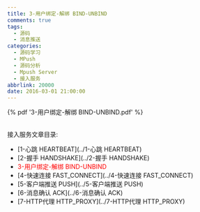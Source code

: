 ```yaml
---
title: 3-用户绑定-解绑 BIND-UNBIND
comments: true
tags:
  - 源码
  - 消息推送
categories:
  - 源码学习
  - MPush
  - 源码分析
  - Mpush Server
  - 接入服务
abbrlink: 20000
date: 2016-03-01 21:00:00
---
```


{% pdf '3-用户绑定-解绑 BIND-UNBIND.pdf' %}

<br>
接入服务文章目录:

* [1-心跳 HEARTBEAT](../1-心跳 HEARTBEAT)
* [2-握手 HANDSHAKE](../2-握手 HANDSHAKE)
* <font color="red">3-用户绑定-解绑 BIND-UNBIND</font>
* [4-快速连接 FAST_CONNECT](../4-快速连接 FAST_CONNECT)
* [5-客户端推送 PUSH](../5-客户端推送 PUSH)
* [6-消息确认 ACK](../6-消息确认 ACK)
* [7-HTTP代理 HTTP_PROXY](../7-HTTP代理 HTTP_PROXY)

